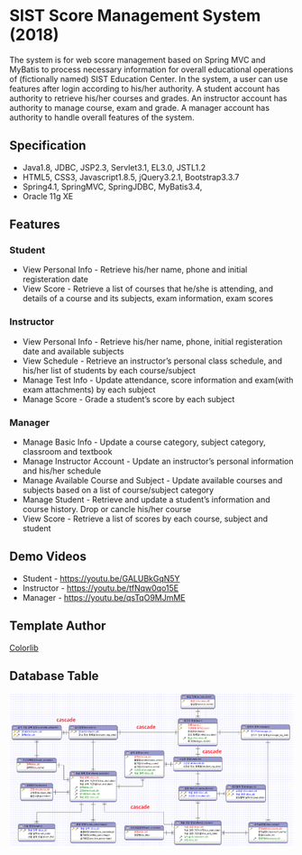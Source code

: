 # SIST Score Management System (2018)
The system is for web score management based on Spring MVC and MyBatis to process necessary information for overall educational operations of (fictionally named) SIST Education Center. In the system, a user can use features after login according to his/her authority. A student account has authority to retrieve his/her courses and grades. An instructor account has authority to manage course, exam and grade. A manager account has authority to handle overall features of the system.

## Specification
* Java1.8, JDBC, JSP2.3, Servlet3.1, EL3.0, JSTL1.2
* HTML5, CSS3, Javascript1.8.5, jQuery3.2.1, Bootstrap3.3.7
* Spring4.1, SpringMVC, SpringJDBC, MyBatis3.4,
* Oracle 11g XE

## Features
### Student
* View Personal Info - Retrieve his/her name, phone and initial registeration date
* View Score - Retrieve a list of courses that he/she is attending, and details of a course and its subjects, exam information, exam scores

### Instructor
* View Personal Info -  Retrieve his/her name, phone, initial registeration date and available subjects
* View Schedule - Retrieve an instructor’s personal class schedule, and his/her list of students by each course/subject
* Manage Test Info - Update attendance, score information and exam(with exam attachments) by each subject
* Manage Score - Grade a student’s score by each subject

### Manager
* Manage Basic Info - Update a course category, subject category, classroom and textbook
* Manage Instructor Account - Update an instructor’s personal information and his/her schedule
* Manage Available Course and Subject - Update available courses and subjects based on a list of course/subject category
* Manage Student - Retrieve and update a student’s information and course history. Drop or cancle his/her course
* View Score - Retrieve a list of scores by each course, subject and student

## Demo Videos
* Student - <https://youtu.be/GALUBkGqN5Y>
* Instructor - <https://youtu.be/tfNqw0qo15E>
* Manager - <https://youtu.be/qsTqO9MJmME>

## Template Author
[Colorlib](https://colorlib.com)

## Database Table
![data-schema](img/final-schema.png)
